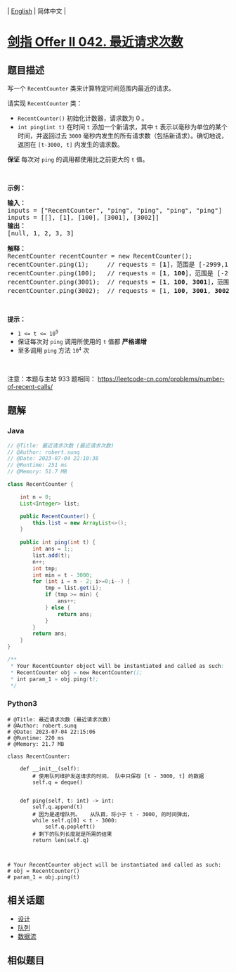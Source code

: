 
| [English](README_EN.md) | 简体中文 |

# [剑指 Offer II 042. 最近请求次数](https://leetcode.cn//problems/H8086Q/)

## 题目描述

<p>写一个&nbsp;<code>RecentCounter</code>&nbsp;类来计算特定时间范围内最近的请求。</p>

<p>请实现 <code>RecentCounter</code> 类：</p>

<ul>
	<li><code>RecentCounter()</code> 初始化计数器，请求数为 0 。</li>
	<li><code>int ping(int t)</code> 在时间 <code>t</code> 添加一个新请求，其中 <code>t</code> 表示以毫秒为单位的某个时间，并返回过去 <code>3000</code> 毫秒内发生的所有请求数（包括新请求）。确切地说，返回在 <code>[t-3000, t]</code> 内发生的请求数。</li>
</ul>

<p><strong>保证</strong> 每次对 <code>ping</code> 的调用都使用比之前更大的 <code>t</code> 值。</p>

<p>&nbsp;</p>

<p><strong>示例：</strong></p>

<pre>
<strong>输入：</strong>
inputs = [&quot;RecentCounter&quot;, &quot;ping&quot;, &quot;ping&quot;, &quot;ping&quot;, &quot;ping&quot;]
inputs = [[], [1], [100], [3001], [3002]]
<strong>输出：</strong>
[null, 1, 2, 3, 3]

<strong>解释：</strong>
RecentCounter recentCounter = new RecentCounter();
recentCounter.ping(1);     // requests = [<strong>1</strong>]，范围是 [-2999,1]，返回 1
recentCounter.ping(100);   // requests = [<strong>1</strong>, <strong>100</strong>]，范围是 [-2900,100]，返回 2
recentCounter.ping(3001);  // requests = [<strong>1</strong>, <strong>100</strong>, <strong>3001</strong>]，范围是 [1,3001]，返回 3
recentCounter.ping(3002);  // requests = [1, <strong>100</strong>, <strong>3001</strong>, <strong>3002</strong>]，范围是 [2,3002]，返回 3
</pre>

<p>&nbsp;</p>

<p><strong>提示：</strong></p>

<ul>
	<li><code>1 &lt;= t &lt;= 10<sup>9</sup></code></li>
	<li>保证每次对 <code>ping</code> 调用所使用的 <code>t</code> 值都 <strong>严格递增</strong></li>
	<li>至多调用 <code>ping</code> 方法 <code>10<sup>4</sup></code> 次</li>
</ul>

<p>&nbsp;</p>

<p><meta charset="UTF-8" />注意：本题与主站 933&nbsp;题相同：&nbsp;<a href="https://leetcode-cn.com/problems/number-of-recent-calls/">https://leetcode-cn.com/problems/number-of-recent-calls/</a></p>


## 题解


### Java

```Java
// @Title: 最近请求次数 (最近请求次数)
// @Author: robert.sunq
// @Date: 2023-07-04 22:10:38
// @Runtime: 251 ms
// @Memory: 51.7 MB

class RecentCounter {

    int n = 0;
    List<Integer> list;

    public RecentCounter() {
        this.list = new ArrayList<>();
    }
    
    public int ping(int t) {
        int ans = 1;;
        list.add(t);
        n++;
        int tmp;
        int min = t - 3000;
        for (int i = n - 2; i>=0;i--) {
            tmp = list.get(i);
            if (tmp >= min) {
                ans++; 
            } else {
                return ans;
            }
        }
        return ans;
    }
}

/**
 * Your RecentCounter object will be instantiated and called as such:
 * RecentCounter obj = new RecentCounter();
 * int param_1 = obj.ping(t);
 */
```



### Python3

```Python3
# @Title: 最近请求次数 (最近请求次数)
# @Author: robert.sunq
# @Date: 2023-07-04 22:15:06
# @Runtime: 220 ms
# @Memory: 21.7 MB

class RecentCounter:

    def __init__(self):
        # 使用队列维护发送请求的时间， 队中只保存 [t - 3000, t] 的数据
        self.q = deque()


    def ping(self, t: int) -> int:
        self.q.append(t)
        # 因为是递增队列。   从队首，将小于 t - 3000, 的时间弹出，
        while self.q[0] < t - 3000:
            self.q.popleft()
        # 剩下的队列长度就是所需的结果
        return len(self.q)



# Your RecentCounter object will be instantiated and called as such:
# obj = RecentCounter()
# param_1 = obj.ping(t)
```



## 相关话题

- [设计](https://leetcode.cn//tag/design)
- [队列](https://leetcode.cn//tag/queue)
- [数据流](https://leetcode.cn//tag/data-stream)

## 相似题目



